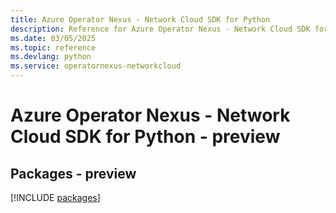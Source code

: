 ```yaml
---
title: Azure Operator Nexus - Network Cloud SDK for Python
description: Reference for Azure Operator Nexus - Network Cloud SDK for Python
ms.date: 03/05/2025
ms.topic: reference
ms.devlang: python
ms.service: operatornexus-networkcloud
---
```

# Azure Operator Nexus - Network Cloud SDK for Python - preview
## Packages - preview
[!INCLUDE [packages](operator-nexus---network-cloud-index.md)]